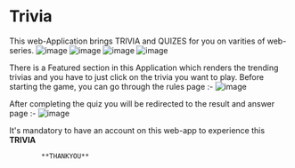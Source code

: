 # Trivia

This web-Application brings TRIVIA and QUIZES for you on varities of web-series.
![image](https://user-images.githubusercontent.com/73280299/154909187-77e466fa-d936-44f6-96b9-64beed326113.png)
![image](https://user-images.githubusercontent.com/73280299/154909207-883625e0-3891-4838-9e83-d969e0d9db2a.png)
![image](https://user-images.githubusercontent.com/73280299/154909232-c47d6ac0-7a49-4675-87ac-66bd15973e69.png)
![image](https://user-images.githubusercontent.com/73280299/154909265-260ccf9e-4fcd-4233-a245-925b29189503.png)
 
 There is a Featured section in this Application which renders the trending trivias and you have to just click on the trivia you want to play.
 Before starting the game, you can go through the rules page :- 
 ![image](https://user-images.githubusercontent.com/73280299/154909666-8897785d-e50f-4f9f-946b-98d9e1fbb52c.png)

After completing the quiz you will be redirected to the result and answer page :- 
![image](https://user-images.githubusercontent.com/73280299/154909918-aacc5f04-4620-4462-b02b-5433ec289b9f.png)

It's mandatory to have an account on this web-app to experience this **TRIVIA**

            **THANKYOU**
